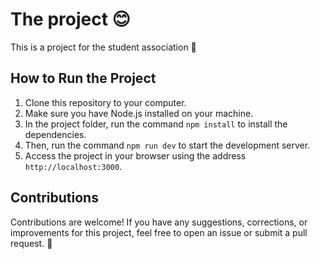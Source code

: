 # The project 😊

This is a project for the student association 🚀

## How to Run the Project

1. Clone this repository to your computer.
2. Make sure you have Node.js installed on your machine.
3. In the project folder, run the command `npm install` to install the dependencies.
4. Then, run the command `npm run dev` to start the development server.
5. Access the project in your browser using the address `http://localhost:3000`.

## Contributions

Contributions are welcome! If you have any suggestions, corrections, or improvements for this project, feel free to open an issue or submit a pull request. 🚀


